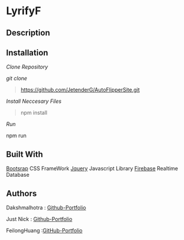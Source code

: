  LyrifyF
 ===============

 Description
 -------


Installation 
----------

*Clone Repository*

*git clone*

> https://github.com/JetenderG/AutoFlipperSite.git

*Install Neccesary Files*

> npm install

*Run*

npm run

Built With
--------

[Bootsrap](https://getbootstrap.com/) CSS FrameWork
[Jquery](https://jquery.com/) Javascript Library
[Firebase](https://firebase.google.com/?gclid=Cj0KCQjw9JzoBRDjARIsAGcdIDVwb8-Vct3rtW31BCL1nfRRqW62Arh8SoxPnN4KUxYHIIdE_f8B8v8aAlgXEALw_wcB) Realtime Database

Authors
-------

Dakshmalhotra : [Github-Portfolio](https://github.com/dakshmalhotra)

Just Nick : [Github-Portfolio](https://github.com/Mr-Ouya)

FeilongHuang :[GitHub-Portfolio](https://github.com/FeilongHuang)
